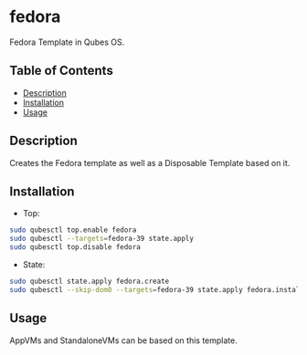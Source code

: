 # fedora

Fedora Template in Qubes OS.

## Table of Contents

* [Description](#description)
* [Installation](#installation)
* [Usage](#usage)

## Description

Creates the Fedora template as well as a Disposable Template based on it.

## Installation

- Top:
```sh
sudo qubesctl top.enable fedora
sudo qubesctl --targets=fedora-39 state.apply
sudo qubesctl top.disable fedora
```

- State:
<!-- pkg:begin:post-install -->
```sh
sudo qubesctl state.apply fedora.create
sudo qubesctl --skip-dom0 --targets=fedora-39 state.apply fedora.install
```
<!-- pkg:end:post-install -->

## Usage

AppVMs and StandaloneVMs can be based on this template.

